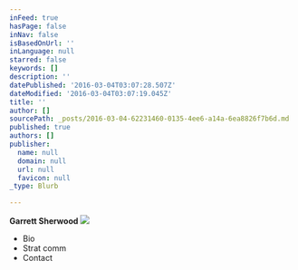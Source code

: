 ```yaml
---
inFeed: true
hasPage: false
inNav: false
isBasedOnUrl: ''
inLanguage: null
starred: false
keywords: []
description: ''
datePublished: '2016-03-04T03:07:28.507Z'
dateModified: '2016-03-04T03:07:19.045Z'
title: ''
author: []
sourcePath: _posts/2016-03-04-62231460-0135-4ee6-a14a-6ea8826f7b6d.md
published: true
authors: []
publisher:
  name: null
  domain: null
  url: null
  favicon: null
_type: Blurb

---
```

**Garrett Sherwood**
![](https://the-grid-user-content.s3-us-west-2.amazonaws.com/0776bfb3-708e-49d7-b9ca-9c8fc298c549.jpg)

* Bio
* Strat comm
* Contact